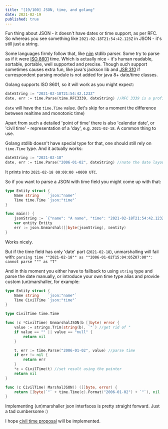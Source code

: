 ```yaml
---
title: "[19/100] JSON, time, and golang"
date: 2021-02-19
published: true
---
```


Fun thing about JSON - it doesn't have dates or time support, as per RFC.
So whereas you see something like `2021-02-18T21:54:42.123Z` in JSON - it's still just a string.

Some languages firmly follow that, like [nim](https://nim-lang.org/docs/json.html) stdlib parser. 
Some try to parse as if it were [ISO 8601](https://en.wikipedia.org/wiki/ISO_8601) time. 
Which is actually nice - it's human readable, sortable, portable, well supported and precise. 
Though such support sometimes causes extra fun, like java's jackson lib and [JSR 310](https://jcp.org/en/jsr/detail?id=310) if currespondent parsing module is not added for java 8+ date/time classes. 

Golang supports ISO 8601, so it will work as you might expect:
```go
dateString := "2021-02-18T21:54:42.123Z"
date, err := time.Parse(time.RFC3339, dateString) //RFC 3339 is a profile for ISO 8601
```
`date` will have the `time.Time` value. (let's skip for a moment the difference between realtime and monotonic time)

Apart from such a detailed 'point of time' there is also 'calendar date', or 'civil time' - representation of a 'day', e.g. `2021-02-18`. A common thing to use.

Golang stdlib doesn't have special type for that, one should still rely on `time.Time` type.
And it actually works:
```go
dateString := "2021-02-18"
date, err := time.Parse("2006-01-02", dateString) //note the date layout YYYY-MM-DD
```
It prints into `2021-02-18 00:00:00 +0000 UTC`.

So if you want to parse a JSON with time field you might come up with that:
```go
type Entity struct {
    Name string    `json:"name"`
    Time time.Time `json:"time"`
}

func main() {
    jsonString := `{"name": "A name", "time": "2021-02-18T21:54:42.123Z"}`
    var entity Entity
    err := json.Unmarshal([]byte(jsonString), &entity)
}
```
Works nicely.

But if the time field has only 'date' part (`2021-02-18`), unmarshalling will fail with:
`parsing time ""2021-02-18"" as ""2006-01-02T15:04:05Z07:00"": cannot parse """ as "T"`

And in this moment you either have to fallback to using `string` type and parse the date manually, or introduce your own time type alias and provide custom (un)marshaller, for example:
```go
type Entity struct {
    Name string    `json:"name"`
    Time CivilTime `json:"time"`
}

type CivilTime time.Time

func (c *CivilTime) UnmarshalJSON(b []byte) error {
    value := strings.Trim(string(b), `"`) //get rid of "
    if value == "" || value == "null" {
        return nil
    }

    t, err := time.Parse("2006-01-02", value) //parse time
    if err != nil {
        return err
    }
    *c = CivilTime(t) //set result using the pointer
    return nil
}

func (c CivilTime) MarshalJSON() ([]byte, error) {
    return []byte(`"` + time.Time(c).Format("2006-01-02") + `"`), nil
}
```
Implementing (un)marshaller json interfaces is pretty straight forward.
Just a tad cumbersome :)

I hope [civil time proposal](https://github.com/golang/go/issues/19700) will be implemented.